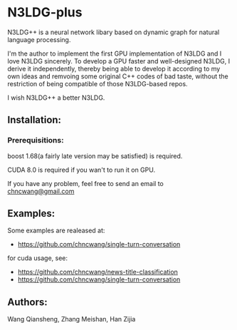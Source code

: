 N3LDG-plus
===========================
N3LDG++ is a neural network libary based on dynamic graph for natural language processing.

I'm the author to implement the first GPU implementation of N3LDG and I love N3LDG sincerely. To develop a GPU faster and well-designed N3LDG, I derive it independently, thereby being able to develop it according to my own ideas and remvoing some original C++ codes of bad taste, without the restriction of being compatible of those N3LDG-based repos.

I wish N3LDG++ a better N3LDG.

## Installation:
### Prerequisitions:

boost 1.68(a fairly late version may be satisfied) is required.

CUDA 8.0 is required if you wan't to run it on GPU.

If you have any problem, feel free to send an email to chncwang@gmail.com

## Examples:
Some examples are realeased at:
* https://github.com/chncwang/single-turn-conversation

for cuda usage, see:
* https://github.com/chncwang/news-title-classification
* https://github.com/chncwang/single-turn-conversation

## Authors:
Wang Qiansheng, Zhang Meishan, Han Zijia
